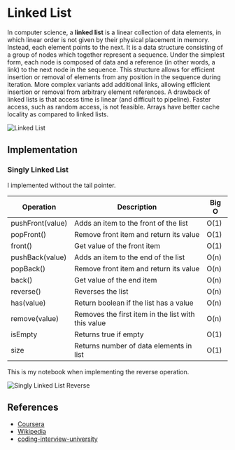 # Linked List

In computer science, a **linked list** is a linear collection of data elements, in which linear order is not given by their physical placement in memory. Instead, each element points to the next. It is a data structure consisting of a group of nodes which together represent a sequence. Under the simplest form, each node is composed of data and a reference (in other words, a link) to the next node in the sequence. This structure allows for efficient insertion or removal of elements from any position in the sequence during iteration. More complex variants add additional links, allowing efficient insertion or removal from arbitrary element references. A drawback of linked lists is that access time is linear (and difficult to pipeline). Faster access, such as random access, is not feasible. Arrays have better cache locality as compared to linked lists.

![Linked List](https://upload.wikimedia.org/wikipedia/commons/6/6d/Singly-linked-list.svg)

## Implementation

### Singly Linked List

I implemented without the tail pointer.

| Operation        | Description                                        | Big O |
| ---------------- | -------------------------------------------------- | ----- |
| pushFront(value) | Adds an item to the front of the list              | O(1)  |
| popFront()       | Remove front item and return its value             | O(1)  |
| front()          | Get value of the front item                        | O(1)  |
| pushBack(value)  | Adds an item to the end of the list                | O(n)  |
| popBack()        | Remove front item and return its value             | O(n)  |
| back()           | Get value of the end item                          | O(n)  |
| reverse()        | Reverses the list                                  | O(n)  |
| has(value)       | Return boolean if the list has a value             | O(n)  |
| remove(value)    | Removes the first item in the list with this value | O(n)  |
| isEmpty          | Returns true if empty                              | O(1)  |
| size             | Returns number of data elements in list            | O(1)  |

This is my notebook when implementing the reverse operation.

![Singly Linked List Reverse][4]

## References

- [Coursera][1]
- [Wikipedia][2]
- [coding-interview-university][3]

[1]: https://www.coursera.org/lecture/data-structures/singly-linked-lists-kHhgK
[2]: https://en.wikipedia.org/wiki/Linked_list
[3]: https://github.com/jwasham/coding-interview-university#linked-lists
[4]: https://raw.githubusercontent.com/trungk18/typescript-data-structures/master/assets/singly-linked-list-reverse.jpg